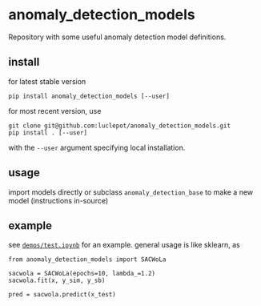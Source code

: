 # anomaly_detection_models

Repository with some useful anomaly detection model definitions.

## install

for latest stable version

    pip install anomaly_detection_models [--user]

for most recent version, use
    
    git clone git@github.com:luclepot/anomaly_detection_models.git
    pip install . [--user] 

with the ``--user`` argument specifying local installation.

## usage

import models directly or subclass `anomaly_detection_base` to make a new model (instructions in-source)

## example

see [`demos/test.ipynb`](/demos/test.ipynb) for an example. general usage is like sklearn, as

```
from anomaly_detection_models import SACWoLa

sacwola = SACWoLa(epochs=10, lambda_=1.2)
sacwola.fit(x, y_sim, y_sb)

pred = sacwola.predict(x_test)
```
